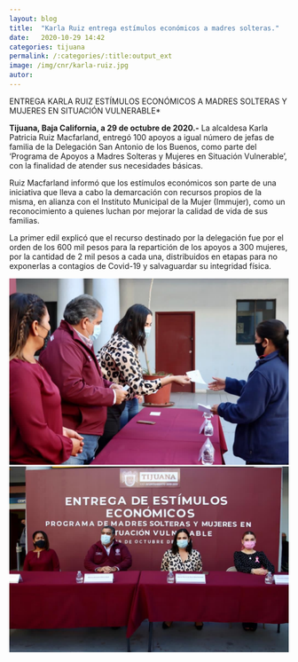 ```yaml
---
layout: blog
title:  "Karla Ruiz entrega estímulos económicos a madres solteras."
date:   2020-10-29 14:42  
categories: tijuana
permalink: /:categories/:title:output_ext
image: /img/cnr/karla-ruiz.jpg
autor: 
---
```


 
ENTREGA KARLA RUIZ ESTÍMULOS ECONÓMICOS A MADRES SOLTERAS Y MUJERES EN SITUACIÓN VULNERABLE*

**Tijuana, Baja California, a 29 de octubre de 2020.-** La alcaldesa Karla Patricia Ruiz Macfarland, entregó 100 apoyos a igual número de jefas de familia de la Delegación San Antonio de los Buenos, como parte del ‘Programa de Apoyos a Madres Solteras y Mujeres en Situación Vulnerable’, con la finalidad de atender sus necesidades básicas.

Ruiz Macfarland informó que los estímulos económicos son parte de una iniciativa que lleva a cabo la demarcación con recursos propios de la misma, en alianza con el Instituto Municipal de la Mujer (Immujer), como un reconocimiento a quienes luchan por mejorar la calidad de vida de sus familias.

La primer edil explicó que el recurso destinado por la delegación fue por el orden de los 600 mil pesos para la repartición de los apoyos a 300 mujeres, por la cantidad de 2 mil pesos a cada una, distribuidos en etapas para no exponerlas a contagios de Covid-19 y salvaguardar su integridad física.

<div id="carouselExampleSlidesOnly" class="carousel slide" data-ride="carousel">
  <div class="carousel-inner">
    <div class="carousel-item active">
       <img class="d-block w-100" src="/img/cnr/karla-ruiz.jpg" loading="lazy"  alt="Alcaldesa de Tijuana">
    </div>
    <div class="carousel-item">
      <img class="d-block w-100" src="/img/cnr/karla-ruiz-2.jpg" loading="lazy"  alt="Ayuntamiento de Tijuana">
    </div>
  </div>
</div>